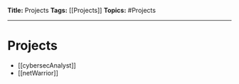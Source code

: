 **Title:** Projects
**Tags:** [[Projects]]
**Topics:** #Projects

---
# Projects
- [[cybersecAnalyst]]
- [[netWarrior]]
